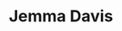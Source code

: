 ---
company: JeMarketing Services Ltd
email: ''
image: https://media.licdn.com/dms/image/C5603AQEA207gxkJs6Q/profile-displayphoto-shrink_800_800/0?e=1560384000&v=beta&t=637MFM_JrNRK50vQS9F5hYC3jZUrN0Q4HlbiP2yRiR8
job_title: Event and Logistics Manager
linkedin: https://www.linkedin.com/in/jemma-davis-acim-6a562792/
sessions: []
status: done
title: Jemma Davis
twitter: ''
type: participant
website: https://www.jemarketing.co.uk/
---